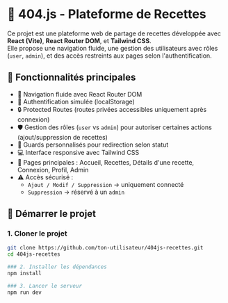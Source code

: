 # 🍳 404.js - Plateforme de Recettes

Ce projet est une plateforme web de partage de recettes développée avec **React (Vite)**, **React Router DOM**, et **Tailwind CSS**.  
Elle propose une navigation fluide, une gestion des utilisateurs avec rôles (`user`, `admin`), et des accès restreints aux pages selon l'authentification.

## 🔐 Fonctionnalités principales

- 🔄 Navigation fluide avec React Router DOM
- 🔐 Authentification simulée (localStorage)
- 🔒 Protected Routes (routes privées accessibles uniquement après connexion)
- 🛡️ Gestion des rôles (`user` vs `admin`) pour autoriser certaines actions (ajout/suppression de recettes)
- 🎯 Guards personnalisés pour redirection selon statut
- 💻 Interface responsive avec Tailwind CSS
- 📝 Pages principales : Accueil, Recettes, Détails d'une recette, Connexion, Profil, Admin
- ⚠️ Accès sécurisé :
  - `Ajout / Modif / Suppression` → uniquement connecté
  - `Suppression` → réservé à un `admin`


## 🚀 Démarrer le projet

### 1. Cloner le projet

```bash
git clone https://github.com/ton-utilisateur/404js-recettes.git
cd 404js-recettes

### 2. Installer les dépendances
npm install

### 3. Lancer le serveur
npm run dev



